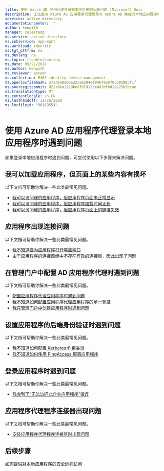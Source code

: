 ```yaml
---
title: 使用 Azure AD 应用代理登录到本地应用时出现问题 |Microsoft Docs
description: 无法使用 Azure AD 应用程序代理登录与 Azure AD 集成的本地应用程序时所遇到的常见问题疑难解答
services: active-directory
documentationcenter: ''
author: kenwith
manager: celestedg
ms.service: active-directory
ms.subservice: app-mgmt
ms.workload: identity
ms.tgt_pltfrm: na
ms.devlang: na
ms.topic: troubleshooting
ms.date: 05/21/2018
ms.author: kenwith
ms.reviewer: asteen
ms.collection: M365-identity-device-management
ms.openlocfilehash: a73dea856ee3250eb040f8464ee8703b01003f1f
ms.sourcegitcommit: d22a86a1329be8fd1913ce4d1bfbd2a125b2bcae
ms.translationtype: MT
ms.contentlocale: zh-CN
ms.lasthandoff: 11/26/2020
ms.locfileid: "96180551"
---
```

# <a name="problems-signing-in-to-an-on-premises-application-using-the-azure-ad-application-proxy"></a>使用 Azure AD 应用程序代理登录本地应用程序时遇到问题

如果登录本地应用程序时遇到问题，可尝试使用以下步骤来解决问题。

## <a name="i-can-load-my-application-but-something-on-the-page-looks-broken"></a>我可以加载应用程序，但页面上的某些内容有损坏

以下文档可帮助你解决一些此类最常见问题。

  * [我可以访问我的应用程序，但应用程序页面未正常显示](application-proxy-page-appearance-broken-problem.md)
  * [我可以访问我的应用程序，但应用程序加载时间太长](application-proxy-page-load-speed-problem.md)
  * [我可以访问我的应用程序，但应用程序页面上的链接失效](application-proxy-page-links-broken-problem.md)

## <a name="im-having-a-connectivity-problem-my-application"></a>应用程序出现连接问题
  以下文档可帮助你解决一些此类最常见问题。
  * [我不知道要为应用程序打开哪些端口](application-proxy-add-on-premises-application.md)
  * [由于应用程序的连接器组中不存在有效的连接器，因此出现了问题](application-proxy-connectivity-no-working-connector.md)

## <a name="im-having-a-problem-configuring-the-azure-ad-application-proxy-in-the-admin-portal"></a>在管理门户中配置 AD 应用程序代理时遇到问题
  以下文档可帮助你解决一些此类最常见问题。
  * [配置应用程序代理应用程序时遇到问题](application-proxy-config-how-to.md)
  * [我不知道如何配置应用程序代理应用程序的单一登录](application-proxy-config-sso-how-to.md)
  * [我在管理门户中创建应用程序时遇到问题](application-proxy-config-problem.md)

## <a name="im-having-a-problem-setting-up-back-end-authentication-to-my-application"></a>设置应用程序的后端身份验证时遇到问题
  以下文档可帮助你解决一些此类最常见问题。
  * [我不知道如何配置 Kerberos 约束委派](application-proxy-back-end-kerberos-constrained-delegation-how-to.md)
  * [我不知道如何使用 PingAccess 配置应用程序](./application-proxy-ping-access-publishing-guide.md)

## <a name="im-having-a-problem-when-signing-in-to-my-application"></a>登录应用程序时遇到问题
  以下文档可帮助你解决一些此类最常见问题。
  * [我收到了“无法访问此企业应用程序”错误](application-proxy-sign-in-bad-gateway-timeout-error.md)

## <a name="im-having-a-problem-with-the-application-proxy-agent-connector"></a>应用程序代理程序连接器出现问题
  以下文档可帮助你解决一些此类最常见问题。
  * [安装应用程序代理程序连接器时出现问题](application-proxy-connector-installation-problem.md)

## <a name="next-steps"></a>后续步骤
[如何提供对本地应用程序的安全远程访问](application-proxy.md)